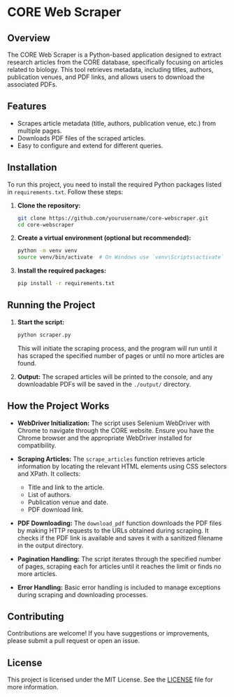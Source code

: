 # CORE Web Scraper

## Overview

The CORE Web Scraper is a Python-based application designed to extract research articles from the CORE database, specifically focusing on articles related to biology. This tool retrieves metadata, including titles, authors, publication venues, and PDF links, and allows users to download the associated PDFs.

## Features

- Scrapes article metadata (title, authors, publication venue, etc.) from multiple pages.
- Downloads PDF files of the scraped articles.
- Easy to configure and extend for different queries.

## Installation

To run this project, you need to install the required Python packages listed in `requirements.txt`. Follow these steps:

1. **Clone the repository:**
   ```bash
   git clone https://github.com/yourusername/core-webscraper.git
   cd core-webscraper
   ```

2. **Create a virtual environment (optional but recommended):**
   ```bash
   python -m venv venv
   source venv/bin/activate  # On Windows use `venv\Scripts\activate`
   ```

3. **Install the required packages:**
   ```bash
   pip install -r requirements.txt
   ```

## Running the Project

1. **Start the script:**
   ```bash
   python scraper.py
   ```

   This will initiate the scraping process, and the program will run until it has scraped the specified number of pages or until no more articles are found.

2. **Output:**
   The scraped articles will be printed to the console, and any downloadable PDFs will be saved in the `./output/` directory.

## How the Project Works

- **WebDriver Initialization:** The script uses Selenium WebDriver with Chrome to navigate through the CORE website. Ensure you have the Chrome browser and the appropriate WebDriver installed for compatibility.

- **Scraping Articles:** The `scrape_articles` function retrieves article information by locating the relevant HTML elements using CSS selectors and XPath. It collects:
  - Title and link to the article.
  - List of authors.
  - Publication venue and date.
  - PDF download link.

- **PDF Downloading:** The `download_pdf` function downloads the PDF files by making HTTP requests to the URLs obtained during scraping. It checks if the PDF link is available and saves it with a sanitized filename in the output directory.

- **Pagination Handling:** The script iterates through the specified number of pages, scraping each for articles until it reaches the limit or finds no more articles.

- **Error Handling:** Basic error handling is included to manage exceptions during scraping and downloading processes.

## Contributing

Contributions are welcome! If you have suggestions or improvements, please submit a pull request or open an issue.

## License

This project is licensed under the MIT License. See the [LICENSE](LICENSE) file for more information.
